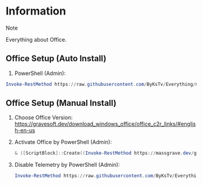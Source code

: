 # Information

> [!NOTE]
> Everything about Office.

## Office Setup (Auto Install)

1. PowerShell (Admin):

```powershell
Invoke-RestMethod https://raw.githubusercontent.com/ByKsTv/Everything/main/Windows/Office/Download.ps1 | Invoke-Expression

```

## Office Setup (Manual Install)

1. Choose Office Version: https://gravesoft.dev/download_windows_office/office_c2r_links/#english-en-us
1. Activate Office by PowerShell (Admin):

    ```powershell
    & ([ScriptBlock]::Create((Invoke-RestMethod https://massgrave.dev/get))) /Ohook
    
    ```
1. Disable Telemetry by PowerShell (Admin):

    ```powershell
    Invoke-RestMethod https://raw.githubusercontent.com/ByKsTv/Everything/main/Windows/Office/Disable_Telemetry.ps1 | Invoke-Expression
    
    ```
    